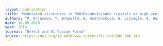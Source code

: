 ```yaml
---
layout: publication
title: "Modulated structures in PbHfO<sub>3</sub> crystals at high-pressure-high-temperature conditions"
authors: "M. Knjazeva, Y. Bronwald, D. Andronikova, G. Lityagin, A. Bosak, P. Parisiades, K. Roleder, A. Majchrowski, A. Fotiadi, A. V. Filimonov &  R. G. Burkovsky"
date: 10.09.2018
year: 2018
journal: "Defect and Diffusion Forum"
source: https://doi.org/10.4028/www.scientific.net/DDF.386.149
---
```

